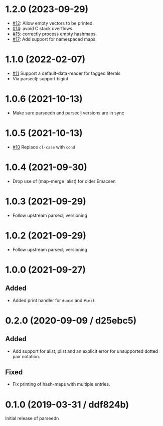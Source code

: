 # 1.2.0 (2023-09-29)

- [#12](https://github.com/clojure-emacs/parseedn/issues/12): Allow empty vectors to be printed.
- [#14](https://github.com/clojure-emacs/parseedn/pull/14): avoid C stack overflows.
- [#15](https://github.com/clojure-emacs/parseedn/pull/15): correctly process empty hashmaps.
- [#17](https://github.com/clojure-emacs/parseedn/pull/17): Add support for namespaced maps.

# 1.1.0 (2022-02-07)

- [#11](https://github.com/clojure-emacs/parseedn/pull/11) Support a default-data-reader for tagged literals
- Via parseclj: support bigint

# 1.0.6 (2021-10-13)

- Make sure parseedn and parseclj versions are in sync

# 1.0.5 (2021-10-13)

- [#10](https://github.com/clojure-emacs/parseedn/pull/10) Replace `cl-case` with `cond`

# 1.0.4 (2021-09-30)

- Drop use of (map-merge 'alist) for older Emacsen

# 1.0.3 (2021-09-29)

- Follow upstream parseclj versioning

# 1.0.2 (2021-09-29)

- Follow upstream parseclj versioning

# 1.0.0 (2021-09-27)

## Added

- Added print handler for `#uuid` and `#inst`

# 0.2.0 (2020-09-09 / d25ebc5)

## Added

- Add support for alist, plist and an explicit error for unsupported dotted pair notation.

## Fixed

- Fix printing of hash-maps with multiple entries.

# 0.1.0 (2019-03-31 / ddf824b)

Initial release of parseedn
